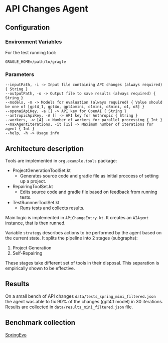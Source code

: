 # API Changes Agent

## Configuration

### Environment Variables
For the test running tool:
```
GRAGLE_HOME=/path/to/gragle
```

### Parameters
```
--inputPath, -i -> Input file containing API changes (always required) { String }
--outputPath, -o -> Output file to save results (always required) { String }
--models, -m -> Models for evaluation (always required) { Value should be one of [gpt4_1, gpt4o, gpt4omini, o1mini, o3mini, o1, o3] }
--openaiApiKey, -a [] -> API key for OpenAI { String }
--antropicApiKey, -A [] -> API key for Anthropic { String }
--workers, -w [4] -> Number of workers for parallel processing { Int }
--maxAgentIterations, -it [15] -> Maximum number of iterations for agent { Int }
--help, -h -> Usage info 
```

## Architecture description 

Tools are implemented in `org.example.tools` package: 
* ProjectGenerationToolSet.kt
    * Generates source code and gradle file as initial proccess of setting up a project.
* RepairingToolSet.kt
    * Edits source code and gradle file based on feedback from running tests.
* TestRunnnerToolSet.kt
    * Runs tests and collects results.
  
Main logic is implemented in `APiChangeEntry.kt`. It creates an `AIAgent` instance, that is then runned. 

Variable `strategy` describes actions to be performed by the agent based on the current state. It splits the pipeline into 2 stages (subgraphs):
1. Project Generation
2. Self-Repairing

These stages take different set of tools in their disposal. This separation is empirically shown to be effective. 

## Results

On a small bench of API changes `data/tests_spring_mini_filtered.json` the agent was able to fix 90% of the changes (gpt4.1 model) in 30 iterations.
Results are collected in `data/results_mini_filtered.json` file.

## Benchmark collection

[SpringEvo](https://github.com/alex28sh/SpringEvo)

